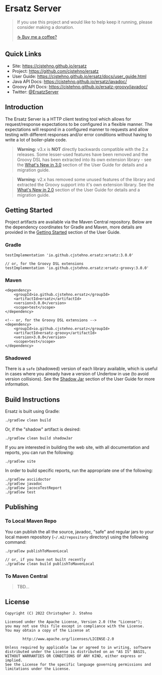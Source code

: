# Ersatz Server

> If you use this project and would like to help keep it running, please consider making a donation.
>
> [☕ Buy me a coffee?](https://www.paypal.com/donate/?hosted_button_id=JA246LUCNUDHC)

## Quick Links

* Site: https://cjstehno.github.io/ersatz
* Project: https://github.com/cjstehno/ersatz
* User Guide: https://cjstehno.github.io/ersatz/docs/user_guide.html
* Java API Docs: https://cjstehno.github.io/ersatz/javadoc/
* Groovy API Docs: https://cjstehno.github.io/ersatz-groovy/javadoc/
* Twitter: [@ErsatzServer](https://twitter.com/ersatzserver)

## Introduction

The Ersatz Server is a HTTP client testing tool which allows for request/response expectations to be configured in a 
flexible manner. The expectations will respond in a configured manner to requests and allow testing with different 
responses and/or error conditions without having to write a lot of boiler-plate code.

> **Warning:** v3.x is **NOT** directly backwards compatible with the 2.x releases. Some lesser-used features have been 
> removed and the Groovy DSL has been extracted into its own extension library - see the 
> [What's New in 3.0](http://cjstehno.github.io/ersatz/docs/user_guide.html#_in_3.0) section of the User Guide for 
> details and a migration guide.

> **Warning:** v2.x has removed some unused features of the library and extracted the Groovy support into it's own 
> extension library. See the [What's New in 2.0](http://cjstehno.github.io/ersatz/docs/user_guide.html#_in_2.0) section 
> of the User Guide for details and a migration guide.

## Getting Started

Project artifacts are available via the Maven Central repository. Below are the dependency coordinates for Gradle and 
Maven, more details are provided in the 
[Getting Started](http://cjstehno.github.io/ersatz/docs/user_guide.html#_getting_started) section of the User Guide.

### Gradle

    testImplementation 'io.github.cjstehno.ersatz:ersatz:3.0.0'

    // or, for the Groovy DSL extensions
    testImplementation 'io.github.cjstehno.ersatz:ersatz-groovy:3.0.0'

### Maven

    <dependency>
        <groupId>io.github.cjstehno.ersatz</groupId>
        <artifactId>ersatz</artifactId>
        <version>3.0.0</version>
        <scope>test</scope>
    </dependency>
    
    <!-- or, for the Groovy DSL extensions -->
    <dependency>
        <groupId>io.github.cjstehno.ersatz</groupId>
        <artifactId>ersatz-groovy</artifactId>
        <version>3.0.0</version>
        <scope>test</scope>
    </dependency>

### Shadowed

There is a `safe` (shadowed) version of each library available, which is useful in cases where you already  have a version of Undertow in use (to avoid version collisions). See the [Shadow Jar](http://cjstehno.github.io/ersatz/docs/user_guide.html#_shadow_jar)
section of the User Guide for more information.

## Build Instructions

Ersatz is built using Gradle:

    ./gradlew clean build

Or, if the "shadow" artifact is desired:

    ./gradlew clean build shadowJar

If you are interested in building the web site, with all documentation and reports, you can run the following:

    ./gradlew site

In order to build specific reports, run the appropriate one of the following:

    ./gradlew asciidoctor
    ./gradlew javadoc
    ./gradlew jacocoTestReport
    ./gradlew test
    
## Publishing

### To Local Maven Repo

You can publish the all the source, javadoc, "safe" and regular jars to your local maven repository (`~/.m2/repository` directory) using the following command:

    ./gradlew publishToMavenLocal
    
    // or, if you have not built recently
    ./gradlew clean build publishToMavenLocal

### To Maven Central

> TBD...

## License

```
Copyright (C) 2022 Christopher J. Stehno

Licensed under the Apache License, Version 2.0 (the "License");
you may not use this file except in compliance with the License.
You may obtain a copy of the License at

        http://www.apache.org/licenses/LICENSE-2.0

Unless required by applicable law or agreed to in writing, software
distributed under the License is distributed on an "AS IS" BASIS,
WITHOUT WARRANTIES OR CONDITIONS OF ANY KIND, either express or implied.
See the License for the specific language governing permissions and
limitations under the License.
```
